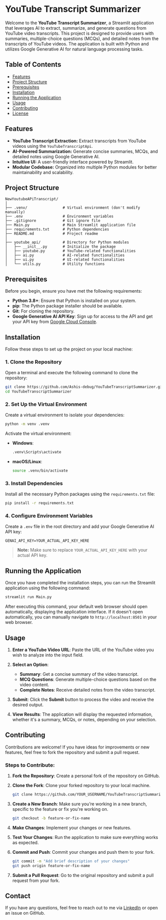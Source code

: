 # YouTube Transcript Summarizer

Welcome to the **YouTube Transcript Summarizer**, a Streamlit application that leverages AI to extract, summarize, and generate questions from YouTube video transcripts. This project is designed to provide users with summaries, multiple-choice questions (MCQs), and detailed notes from the transcripts of YouTube videos. The application is built with Python and utilizes Google Generative AI for natural language processing tasks.

## Table of Contents

- [Features](#features)
- [Project Structure](#project-structure)
- [Prerequisites](#prerequisites)
- [Installation](#installation)
- [Running the Application](#running-the-application)
- [Usage](#usage)
- [Contributing](#contributing)
- [License](#license)

## Features

- **YouTube Transcript Extraction:** Extract transcripts from YouTube videos using the `YouTubeTranscriptApi`.
- **AI-Powered Summarization:** Generate concise summaries, MCQs, and detailed notes using Google Generative AI.
- **Intuitive UI:** A user-friendly interface powered by Streamlit.
- **Modular Codebase:** Organized into multiple Python modules for better maintainability and scalability.

## Project Structure

```
NewYoutubeAPiTranscript/
│
├── .venv/                # Virtual environment (don't modify manually)
├── .env                  # Environment variables
├── .gitignore            # Git ignore file
├── Main.py               # Main Streamlit application file
├── requirements.txt      # Python dependencies
├── README.md             # Project readme
│
├── youtube_api/          # Directory for Python modules
│   ├── __init__.py       # Initialize the package
│   ├── youtube.py        # YouTube-related functionalities
│   ├── ai.py             # AI-related functionalities
│   ├── ui.py             # UI-related functionalities
│   └── utils.py          # Utility functions
```

## Prerequisites

Before you begin, ensure you have met the following requirements:

- **Python 3.8+**: Ensure that Python is installed on your system.
- **pip**: The Python package installer should be available.
- **Git**: For cloning the repository.
- **Google Generative AI API Key**: Sign up for access to the API and get your API key from [Google Cloud Console](https://console.cloud.google.com/).

## Installation

Follow these steps to set up the project on your local machine:

### 1. Clone the Repository

Open a terminal and execute the following command to clone the repository:

```bash
git clone https://github.com/Ashis-debug/YouTubeTranscriptSummarizer.git
cd YouTubeTranscriptSummarizer
```

### 2. Set Up the Virtual Environment

Create a virtual environment to isolate your dependencies:

```bash
python -m venv .venv
```

Activate the virtual environment:

- **Windows**:
  ```bash
  .venv\Scripts\activate
  ```

- **macOS/Linux**:
  ```bash
  source .venv/bin/activate
  ```

### 3. Install Dependencies

Install all the necessary Python packages using the `requirements.txt` file:

```bash
pip install -r requirements.txt
```

### 4. Configure Environment Variables

Create a `.env` file in the root directory and add your Google Generative AI API key:

```plaintext
GENAI_API_KEY=YOUR_ACTUAL_API_KEY_HERE
```

> **Note:** Make sure to replace `YOUR_ACTUAL_API_KEY_HERE` with your actual API key.

## Running the Application

Once you have completed the installation steps, you can run the Streamlit application using the following command:

```bash
streamlit run Main.py
```

After executing this command, your default web browser should open automatically, displaying the application interface. If it doesn't open automatically, you can manually navigate to `http://localhost:8501` in your web browser.

## Usage

1. **Enter a YouTube Video URL**: Paste the URL of the YouTube video you wish to analyze into the input field.
   
2. **Select an Option**:
   - **Summary**: Get a concise summary of the video transcript.
   - **MCQ Questions**: Generate multiple-choice questions based on the video content.
   - **Complete Notes**: Receive detailed notes from the video transcript.

3. **Submit**: Click the **Submit** button to process the video and receive the desired output.

4. **View Results**: The application will display the requested information, whether it's a summary, MCQs, or notes, depending on your selection.

## Contributing

Contributions are welcome! If you have ideas for improvements or new features, feel free to fork the repository and submit a pull request.

### Steps to Contribute:

1. **Fork the Repository**: Create a personal fork of the repository on GitHub.
   
2. **Clone the Fork**: Clone your forked repository to your local machine.

   ```bash
   git clone https://github.com/YOUR_USERNAME/YouTubeTranscriptSummarizer.git
   ```

3. **Create a New Branch**: Make sure you’re working in a new branch, specific to the feature or fix you're working on.

   ```bash
   git checkout -b feature-or-fix-name
   ```

4. **Make Changes**: Implement your changes or new features.

5. **Test Your Changes**: Run the application to make sure everything works as expected.

6. **Commit and Push**: Commit your changes and push them to your fork.

   ```bash
   git commit -m "Add brief description of your changes"
   git push origin feature-or-fix-name
   ```

7. **Submit a Pull Request**: Go to the original repository and submit a pull request from your fork.

## Contact

If you have any questions, feel free to reach out to me via [LinkedIn](https://www.linkedin.com/in/ashis-tripathy-337030218/) or open an issue on GitHub.

